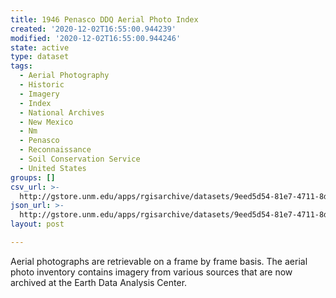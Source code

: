 ```yaml
---
title: 1946 Penasco DDQ Aerial Photo Index
created: '2020-12-02T16:55:00.944239'
modified: '2020-12-02T16:55:00.944246'
state: active
type: dataset
tags:
  - Aerial Photography
  - Historic
  - Imagery
  - Index
  - National Archives
  - New Mexico
  - Nm
  - Penasco
  - Reconnaissance
  - Soil Conservation Service
  - United States
groups: []
csv_url: >-
  http://gstore.unm.edu/apps/rgisarchive/datasets/9eed5d54-81e7-4711-8d09-765a8ae7fa87/ddq_1946.derived.csv
json_url: >-
  http://gstore.unm.edu/apps/rgisarchive/datasets/9eed5d54-81e7-4711-8d09-765a8ae7fa87/ddq_1946.derived.json
layout: post

---
```

Aerial photographs are retrievable on a frame by frame basis. The aerial photo inventory contains imagery from various sources that are now archived at the Earth Data Analysis Center.
